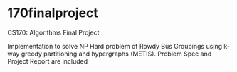 # 170finalproject
CS170: Algorithms Final Project

Implementation to solve NP Hard problem of Rowdy Bus Groupings using k-way greedy partitioning and hypergraphs (METIS). Problem Spec and Project Report are included
